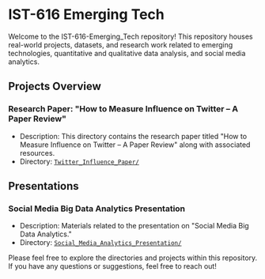 # IST-616 Emerging Tech 

Welcome to the IST-616-Emerging_Tech repository! This repository houses real-world projects, datasets, and research work related to emerging technologies, quantitative and qualitative data analysis, and social media analytics.

## Projects Overview

### Research Paper: "How to Measure Influence on Twitter – A Paper Review"
- Description: This directory contains the research paper titled "How to Measure Influence on Twitter – A Paper Review" along with associated resources.
- Directory: [`Twitter_Influence_Paper/`](https://github.com/DhruvilPanchal205/IST-616-Emerging_Tech./blob/c03a4d0c0e5042c3816f99445a9bae30a6867ba9/Research%20Paper%20by%20Dhruvil%20Panchal.docx)

## Presentations

### Social Media Big Data Analytics Presentation
- Description: Materials related to the presentation on "Social Media Big Data Analytics."
- Directory: [`Social_Media_Analytics_Presentation/`](https://github.com/DhruvilPanchal205/IST-616-Emerging_Tech./blob/c03a4d0c0e5042c3816f99445a9bae30a6867ba9/SOCIAL%20MEDIA%20BIG%20DATA%20ANALYTICS%20%E2%80%93%20%20A%20SURVEY%20v4.pptx)


Please feel free to explore the directories and projects within this repository. If you have any questions or suggestions, feel free to reach out!
